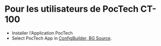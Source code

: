 # Pour les utilisateurs de PocTech CT-100

- Installer l'Application PocTech
- Select PocTech App in [ConfigBuilder, BG Source](../Configuration/Config-Builder.md#bg-source).
